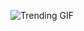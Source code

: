 ![Trending GIF](https://media4.giphy.com/media/v1.Y2lkPThiYjIxNzcyNHpmbW05NDl1anJmdnc5N2Q3ZmloZ29sM2l5bzBmajg2MHl1bW5qaCZlcD12MV9naWZzX3NlYXJjaCZjdD1n/xUPGcEliCc7bETyfO8/giphy.gif)
